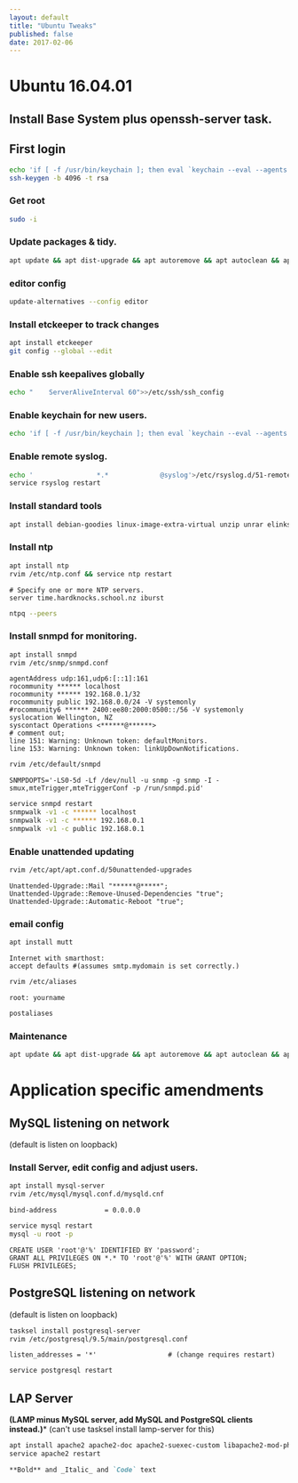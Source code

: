 ```yaml
---
layout: default
title: "Ubuntu Tweaks"
published: false
date: 2017-02-06
---
```


# Ubuntu 16.04.01

## Install Base System plus openssh-server task.

## First login
```bash
echo 'if [ -f /usr/bin/keychain ]; then eval `keychain --eval --agents ssh id_dsa id_rsa`; else echo "keychain not installed" ;fi'>>.bash_profile
ssh-keygen -b 4096 -t rsa
```

### Get root
```bash
sudo -i
```

### Update packages & tidy.
```bash
apt update && apt dist-upgrade && apt autoremove && apt autoclean && apt clean
```

### editor config
```bash
update-alternatives --config editor
```

### Install etckeeper to track changes

```bash
apt install etckeeper
git config --global --edit
```

### Enable ssh keepalives globally
```bash
echo "    ServerAliveInterval 60">>/etc/ssh/ssh_config
```

### Enable keychain for new users.
```bash
echo 'if [ -f /usr/bin/keychain ]; then eval `keychain --eval --agents ssh id_dsa id_rsa`; else echo "keychain not installed" ;fi'>>/etc/skel/.bash_profile
```

### Enable remote syslog.
```bash
echo '                *.*             @syslog'>/etc/rsyslog.d/51-remotesyslog.conf
service rsyslog restart
```

### Install standard tools
```bash
apt install debian-goodies linux-image-extra-virtual unzip unrar elinks inetutils-traceroute keychain snmp
```

### Install ntp
```bash
apt install ntp
rvim /etc/ntp.conf && service ntp restart
```

```
# Specify one or more NTP servers.
server time.hardknocks.school.nz iburst
```

```bash
ntpq --peers
```

### Install snmpd for monitoring.
```bash
apt install snmpd
rvim /etc/snmp/snmpd.conf
```

```
agentAddress udp:161,udp6:[::1]:161
rocommunity ****** localhost
rocommunity ****** 192.168.0.1/32
rocommunity public 192.168.0.0/24 -V systemonly
#rocommunity6 ****** 2400:ee80:2000:0500::/56 -V systemonly
syslocation Wellington, NZ
syscontact Operations <******@******>
# comment out;
line 151: Warning: Unknown token: defaultMonitors.
line 153: Warning: Unknown token: linkUpDownNotifications.
```

```bash
rvim /etc/default/snmpd
```

```
SNMPDOPTS='-LS0-5d -Lf /dev/null -u snmp -g snmp -I -smux,mteTrigger,mteTriggerConf -p /run/snmpd.pid'
```

```bash
service snmpd restart
snmpwalk -v1 -c ****** localhost
snmpwalk -v1 -c ****** 192.168.0.1
snmpwalk -v1 -c public 192.168.0.1
```

### Enable unattended updating
```bash
rvim /etc/apt/apt.conf.d/50unattended-upgrades
```

```
Unattended-Upgrade::Mail "******@*****";
Unattended-Upgrade::Remove-Unused-Dependencies "true";
Unattended-Upgrade::Automatic-Reboot "true";
```

### email config
```bash 
apt install mutt
```

```
Internet with smarthost:
accept defaults #(assumes smtp.mydomain is set correctly.)
```

```bash 
rvim /etc/aliases
```

```
root: yourname
```

```bash 
postaliases
```

### Maintenance
```bash
apt update && apt dist-upgrade && apt autoremove && apt autoclean && apt clean && checkrestart && if [ -f /var/run/reboot-required ]; then echo "REBOOT REQUIRED"; else echo "REBOOT NOT REQUIRED" ;fi
```

# Application specific amendments

## MySQL listening on network
(default is listen on loopback)
### Install Server, edit config and adjust users.

```bash
apt install mysql-server
rvim /etc/mysql/mysql.conf.d/mysqld.cnf
```

```
bind-address            = 0.0.0.0
```

```bash
service mysql restart
mysql -u root -p
```

```mysql
CREATE USER 'root'@'%' IDENTIFIED BY 'password';
GRANT ALL PRIVILEGES ON *.* TO 'root'@'%' WITH GRANT OPTION;
FLUSH PRIVILEGES;
```

## PostgreSQL listening on network
(default is listen on loopback)

```bash
tasksel install postgresql-server
rvim /etc/postgresql/9.5/main/postgresql.conf
```

```
listen_addresses = '*'                  # (change requires restart)
```

```bash
service postgresql restart
```

## LAP Server
**(LAMP minus MySQL server, add MySQL and PostgreSQL clients instead.)***
(can't use tasksel install lamp-server for this)

```bash
apt install apache2 apache2-doc apache2-suexec-custom libapache2-mod-php php-cli php-mcrypt php-mysql php-pgsql dbconfig-mysql dbconfig-pgsql
service apache2 restart
```

```markdown
**Bold** and _Italic_ and `Code` text
```
